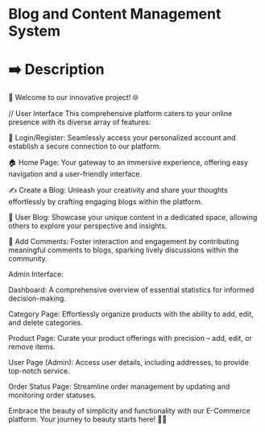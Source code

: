 # Blog and Content Management System
# ➡️ Description
🌟 Welcome to our innovative project! 🌐

 // User Interface
This comprehensive platform caters to your online presence with its diverse array of features:

🔐 Login/Register: Seamlessly access your personalized account and establish a secure connection to our platform.

🏠 Home Page: Your gateway to an immersive experience, offering easy navigation and a user-friendly interface.

✍️ Create a Blog: Unleash your creativity and share your thoughts effortlessly by crafting engaging blogs within the platform.

👤 User Blog: Showcase your unique content in a dedicated space, allowing others to explore your perspective and insights.

💬 Add Comments: Foster interaction and engagement by contributing meaningful comments to blogs, sparking lively discussions within the community.

Admin Interface:

Dashboard: A comprehensive overview of essential statistics for informed decision-making.

Category Page: Effortlessly organize products with the ability to add, edit, and delete categories.

Product Page: Curate your product offerings with precision – add, edit, or remove items.

User Page (Admin): Access user details, including addresses, to provide top-notch service.

Order Status Page: Streamline order management by updating and monitoring order statuses.

Embrace the beauty of simplicity and functionality with our E-Commerce platform. Your journey to beauty starts here! 💄✨
